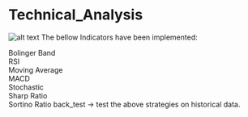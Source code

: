 # Technical_Analysis  

![alt text](https://github.com/MohammadMoradi79/Technical_Analysis/blob/main/20221021_195713.jpg)
The bellow Indicators have been implemented:  

Bolinger Band  
RSI  
Moving Average  
MACD  
Stochastic  
Sharp Ratio  
Sortino Ratio
back_test → test the above strategies on historical data.